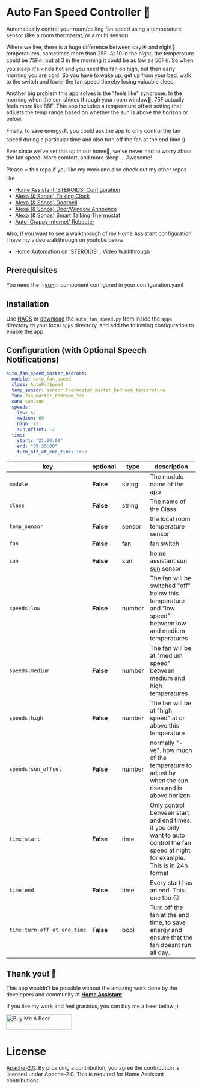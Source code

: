 # Auto Fan Speed Controller :chicken:

Automatically control your room/ceiling fan speed using a temperature sensor (like a room thermostat, or a multi sensor)

Where we live, there is a huge difference between day:sunny: and night:first_quarter_moon_with_face: temperatures, sometimes more than 25F. At 10 in the night, the temperature could be 75F:fire:, but at 3 in the morning it could be as low as 50F:snowflake:. So when you sleep it's kinda hot and you need the fan on high, but then early morning you are cold. So you have to wake up, get up from your bed, walk to the switch and lower the fan speed thereby losing valuable sleep.

Another big problem this app solves is the "feels like" syndrome. In the morning when the sun shines through your room window:sunrise:, 75F actually feels more like 85F. This app includes a temperature offset setting that adjusts the temp range based on whether the sun is above the horizon or below.

Finally, to save energy:moneybag:, you could ask the app to only control the fan speed during a particular time and also turn off the fan at the end time :)

Ever since we've set this up in our home:house_with_garden:, we've never had to worry about the fan speed. More comfort, and more sleep ... Awesome!

Please ⭐ this repo if you like my work and also check out my other repos like
- [Home Assistant 'STEROIDS' Configuration](https://github.com/UbhiTS/ha-config-ataraxis)
- [Alexa (& Sonos) Talking Clock](https://github.com/UbhiTS/ad-alexatalkingclock)
- [Alexa (& Sonos) Doorbell](https://github.com/UbhiTS/ad-alexadoorbell)
- [Alexa (& Sonos) Door/Window Announce](https://github.com/UbhiTS/ad-alexadoorwindowannounce)
- [Alexa (& Sonos) Smart Talking Thermostat](https://github.com/UbhiTS/ad-alexasmarttalkingthermostat)
- [Auto 'Crappy Internet' Rebooter](https://github.com/UbhiTS/ad-autointernetrebooter)

Also, if you want to see a walkthrough of my Home Assistant configuration, I have my video walkthrough on youtube below
- [Home Automation on 'STEROIDS' : Video Walkthrough](https://youtu.be/qqktLE9_45A)

## Prerequisites
You need the :boom:**[sun](https://www.home-assistant.io/integrations/sun/)**:boom: component configured in your configuration.yaml

## Installation
Use [HACS](https://github.com/custom-components/hacs) or [download](https://github.com/UbhiTS/ad-autofanspeed) the `auto_fan_speed.py` from inside the `apps` directory to your local `apps` directory, and add the following configuration to enable the app.

## Configuration (with Optional Speech Notifications)
```yaml
auto_fan_speed_master_bedroom:
  module: auto_fan_speed
  class: AutoFanSpeed
  temp_sensor: sensor.thermostat_master_bedroom_temperature
  fan: fan.master_bedroom_fan
  sun: sun.sun
  speeds:
    low: 67
    medium: 69
    high: 73
    sun_offset: -2
  time:
    start: "21:00:00"
    end: "09:30:00"
    turn_off_at_end_time: True
```

key | optional | type | description
-- | -- | -- | --
`module` | **False** | string | The module name of the app
`class` | **False** | string | The name of the Class
`temp_sensor` | **False** | sensor | the local room temperature sensor
`fan` | **False** | fan | fan switch
`sun` | **False** | sun | home assistant sun [sun](https://www.home-assistant.io/integrations/sun/) sensor
`speeds\|low` | **False** | number | The fan will be switched "off" below this temperature and "low speed" between low and medium temperatures  
`speeds\|medium` | **False** | number | The fan will be at "medium speed" between medium and high temperatures
`speeds\|high` | **False** | number | The fan will be at "high speed" at or above this temperature
`speeds\|sun_offset` | **False** | number | normally "-ve". how much of the temperature to adjust by when the sun rises and is above horizon
`time\|start` | **False** | time | Only control between start and end times. if you only want to auto control the fan speed at night for example. This is in 24h format
`time\|end` | **False** | time | Every start has an end. This one too :smirk:
`time\|turn_off_at_end_time` | **False** | bool | Turn off the fan at the end time, to save energy and ensure that the fan doesnt run all day.
    
    
## Thank you! :raised_hands:
This app wouldn't be possible without the amazing work done by the developers and community at **[Home Assistant](https://www.home-assistant.io/)**. 

If you like my work and feel gracious, you can buy me a beer below ;)

<a href="https://www.buymeacoffee.com/ubhits" target="_blank">
<img src="https://www.buymeacoffee.com/assets/img/custom_images/orange_img.png"
     alt="Buy Me A Beer" 
     style="height:41px !important; width:174px !important;" />
</a>

# License
[Apache-2.0](LICENSE). By providing a contribution, you agree the contribution is licensed under Apache-2.0. This is required for Home Assistant contributions.
